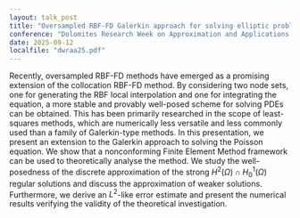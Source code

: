 ```yaml
---
layout: talk_post
title: "Oversampled RBF-FD Galerkin approach for solving elliptic problems"
conference: "Dolomites Research Week on Approximation and Applications 2025"
date: 2025-09-12
localfile: "dwraa25.pdf"
---
```


Recently, oversampled RBF-FD methods have emerged as a promising extension of the collocation RBF-FD method. By considering two node sets, one for generating the RBF local interpolation and one for integrating the equation, a more stable and provably well-posed scheme for solving PDEs can be obtained. This has been primarily researched in the scope of least-squares methods, which are numerically less versatile and less commonly used than a family of Galerkin-type methods. In this presentation, we present an extension to the Galerkin approach to solving the Poisson equation. We show that a nonconforming Finite Element Method framework can be used to theoretically analyse the method. We study the well-posedness of the discrete approximation of the strong $H^2(\Omega) \cap H^1_0(\Omega)$ regular solutions and discuss the approximation of weaker solutions. Furthermore, we derive an $L^2$-like error estimate and present the numerical results verifying the validity of the theoretical investigation.
